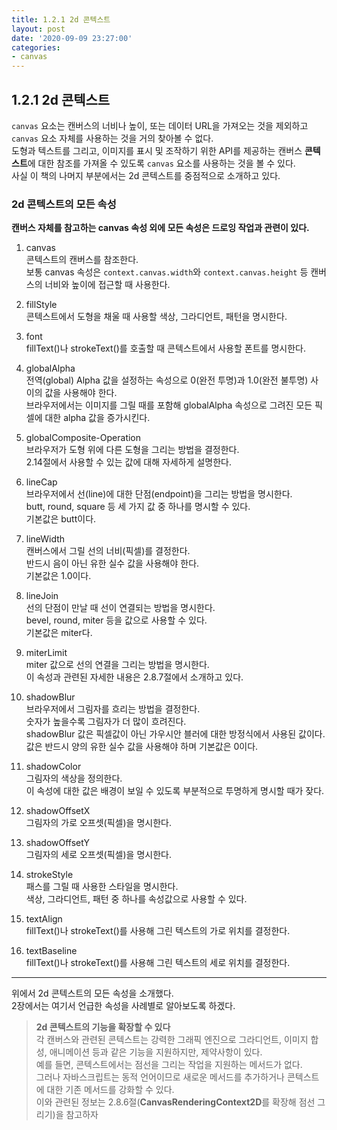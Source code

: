 ```yaml
---
title: 1.2.1 2d 콘텍스트
layout: post
date: '2020-09-09 23:27:00'
categories:
- canvas
---
```


## 1.2.1 2d 콘텍스트

`canvas` 요소는 캔버스의 너비나 높이, 또는 데이터 URL을 가져오는 것을 제외하고 `canvas` 요소 자체를 사용하는 것을 거의 찾아볼 수 없다.  
도형과 텍스트를 그리고, 이미지를 표시 및 조작하기 위한 API를 제공하는 캔버스 **콘텍스트**에 대한 참조를 가져올 수 있도록 `canvas` 요소를 
사용하는 것을 볼 수 있다.  
사실 이 책의 나머지 부분에서는 2d 콘텍스트를 중점적으로 소개하고 있다.

### 2d 콘텍스트의 모든 속성

**캔버스 자체를 참고하는 canvas 속성 외에 모든 속성은 드로잉 작업과 관련이 있다.**

1. canvas  
   콘텍스트의 캔버스를 참조한다.  
   보통 canvas 속성은 `context.canvas.width`와 `context.canvas.height` 등 캔버스의 너비와 높이에 접근할 때 사용한다.
   
2. fillStyle  
   콘텍스트에서 도형을 채울 때 사용할 색상, 그라디언트, 패턴을 명시한다.
   
3. font  
   fillText()나 strokeText()를 호출할 때 콘텍스트에서 사용할 폰트를 명시한다.
   
4. globalAlpha  
   전역(global) Alpha 값을 설정하는 속성으로 0(완전 투명)과 1.0(완전 불투명) 사이의 값을 사용해야 한다.  
   브라우저에서는 이미지를 그릴 때를 포함해 globalAlpha 속성으로 그려진 모든 픽셀에 대한 alpha 값을 증가시킨다.
   
5. globalComposite-Operation  
   브라우저가 도형 위에 다른 도형을 그리는 방법을 결정한다.  
   2.14절에서 사용할 수 있는 값에 대해 자세하게 설명한다.
   
6. lineCap  
   브라우저에서 선(line)에 대한 단점(endpoint)을 그리는 방법을 명시한다.  
   butt, round, square 등 세 가지 값 중 하나를 명시할 수 있다.  
   기본값은 butt이다.
   
7. lineWidth  
   캔버스에서 그릴 선의 너비(픽셀)를 결정한다.  
   반드시 음이 아닌 유한 실수 값을 사용해야 한다.  
   기본값은 1.0이다.
   
8. lineJoin   
   선의 단점이 만날 때 선이 연결되는 방법을 명시한다.  
   bevel, round, miter 등을 값으로 사용할 수 있다.  
   기본값은 miter다.
   
9. miterLimit  
   miter 값으로 선의 연결을 그리는 방법을 명시한다.  
   이 속성과 관련된 자세한 내용은 2.8.7절에서 소개하고 있다.
   
10. shadowBlur  
    브라우저에서 그림자를 흐리는 방법을 결정한다.  
    숫자가 높을수록 그림자가 더 많이 흐려진다.  
    shadowBlur 값은 픽셀값이 아닌 가우시안 블러에 대한 방정식에서 사용된 값이다.  
    값은 반드시 양의 유한 실수 값을 사용해야 하며 기본값은 0이다.
    
11. shadowColor  
    그림자의 색상을 정의한다.  
    이 속성에 대한 값은 배경이 보일 수 있도록 부분적으로 투명하게 명시할 때가 잦다.
    
12. shadowOffsetX  
    그림자의 가로 오프셋(픽셀)을 명시한다. 
    
13. shadowOffsetY  
    그림자의 세로 오프셋(픽셀)을 명시한다.
    
14. strokeStyle  
    패스를 그릴 때 사용한 스타일을 명시한다.  
    색상, 그라디언트, 패턴 중 하나를 속성값으로 사용할 수 있다.
    
15. textAlign  
    fillText()나 strokeText()를 사용해 그린 텍스트의 가로 위치를 결정한다.
    
16. textBaseline  
    fillText()나 strokeText()를 사용해 그린 텍스트의 세로 위치를 결정한다.
    
---

위에서 2d 콘텍스트의 모든 속성을 소개했다.  
2장에서는 여기서 언급한 속성을 사례별로 알아보도록 하겠다.

>**2d 콘텍스트의 기능을 확장할 수 있다**  
>각 캔버스와 관련된 콘텍스트는 강력한 그래픽 엔진으로 그라디언트, 이미지 합성, 애니메이션 등과 같은 기능을 지원하지만, 제약사항이 있다.  
>예를 들면, 콘텍스트에서는 점선을 그리는 작업을 지원하는 메서드가 없다.  
>그러나 자바스크립트는 동적 언어이므로 새로운 메서드를 추가하거나 콘텍스트에 대한 기존 메서드를 강화할 수 있다.  
>이와 관련된 정보는 2.8.6절(**CanvasRenderingContext2D**를 확장해 점선 그리기)을 참고하자
